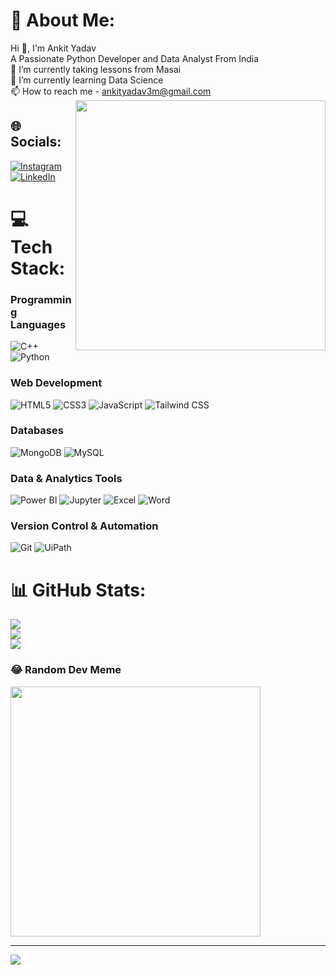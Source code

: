 # 💫 About Me:
Hi 👋, I'm Ankit Yadav <br>
A Passionate Python Developer and Data Analyst From India <br>
🔭 I’m currently taking lessons from Masai <br>
🌱 I’m currently learning Data Science <br>
📫 How to reach me - ankityadav3m@gmail.com
<img align = "right" src='https://miro.medium.com/v2/resize:fit:1360/0*7Q3yvSIv_t0ioJ-Z.gif/' style= "width:400px;"/>


## 🌐 Socials:
[![Instagram](https://img.shields.io/badge/Instagram-%23E4405F.svg?logo=Instagram&logoColor=white)](https://instagram.com/ankiityadav_3) [![LinkedIn](https://img.shields.io/badge/LinkedIn-%230077B5.svg?logo=linkedin&logoColor=white)](https://linkedin.com/in/ankityadav3m) 

# 💻 Tech Stack:
### Programming Languages
![C++](https://img.shields.io/badge/c++-%2300599C.svg?style=flat&logo=c%2B%2B&logoColor=white) 
![Python](https://img.shields.io/badge/python-3670A0?style=flat&logo=python&logoColor=ffdd54)

### Web Development
![HTML5](https://img.shields.io/badge/html5-%23E34F26.svg?style=flat&logo=html5&logoColor=white) 
![CSS3](https://img.shields.io/badge/css3-%231572B6.svg?style=flat&logo=css3&logoColor=white) 
![JavaScript](https://img.shields.io/badge/javascript-%23323330.svg?style=flat&logo=javascript&logoColor=%23F7DF1E) 
![Tailwind CSS](https://img.shields.io/badge/tailwind-%2338B2AC.svg?style=flat&logo=tailwind-css&logoColor=white)

### Databases
![MongoDB](https://img.shields.io/badge/mongodb-%2347A248.svg?style=flat&logo=mongodb&logoColor=white) 
![MySQL](https://img.shields.io/badge/mysql-%2300000f.svg?style=flat&logo=mysql&logoColor=white)

### Data & Analytics Tools
![Power BI](https://img.shields.io/badge/power%20bi-%23F2C811.svg?style=flat&logo=power-bi&logoColor=black) 
![Jupyter](https://img.shields.io/badge/jupyter-%23F37626.svg?style=flat&logo=jupyter&logoColor=white) 
![Excel](https://img.shields.io/badge/microsoft%20excel-%23187143.svg?style=flat&logo=microsoft-excel&logoColor=white) 
![Word](https://img.shields.io/badge/microsoft%20word-%230078D4.svg?style=flat&logo=microsoft-word&logoColor=white)

### Version Control & Automation
![Git](https://img.shields.io/badge/git-%23F05032.svg?style=flat&logo=git&logoColor=white) 
![UiPath](https://img.shields.io/badge/uipath-%23006699.svg?style=flat&logo=uipath&logoColor=white)

# 📊 GitHub Stats:
![](https://github-readme-stats.vercel.app/api?username=ankityadav3m&theme=blue-green&hide_border=false&include_all_commits=false&count_private=false)<br/>
![](https://github-readme-streak-stats.herokuapp.com/?user=ankityadav3m&theme=blue-green&hide_border=false)<br/>
![](https://github-readme-stats.vercel.app/api/top-langs/?username=ankityadav3m&theme=blue-green&hide_border=false&include_all_commits=false&count_private=false&layout=compact)

### 😂 Random Dev Meme
<img src='https://randommeme-five.vercel.app/' style="height: 400px;"/>

---
[![](https://visitcount.itsvg.in/api?id=ankityadav3&icon=0&color=9)](https://visitcount.itsvg.in)

<!-- Proudly created with GPRM ( https://gprm.itsvg.in ) -->
